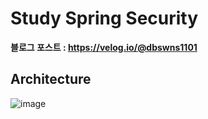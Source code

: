 # Study Spring Security

**블로그 포스트 : https://velog.io/@dbswns1101**

## Architecture
![image](https://github.com/YoonJoony/security12/assets/110625854/f320dc45-122b-4e8e-9cbd-e5d045421a4d)
